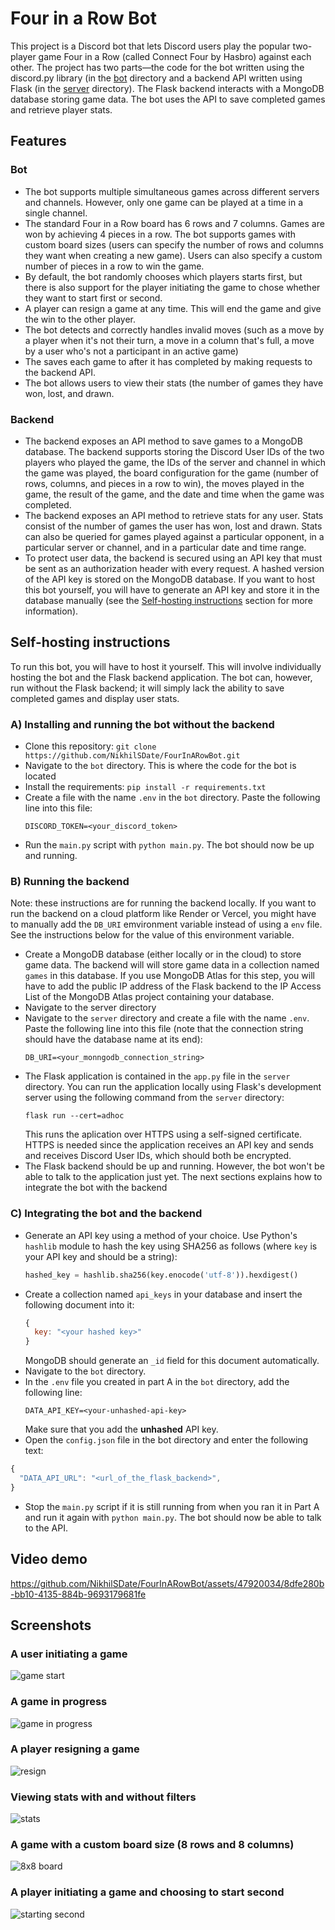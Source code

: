 # Four in a Row Bot

This project is a Discord bot that lets Discord users play the popular two-player game 
Four in a Row (called Connect Four by Hasbro) against each other. The project has two parts—the code for the bot written using the discord.py library (in the [bot](/bot) directory and a backend API written using Flask (in the [server](/server) directory). The Flask backend interacts with a MongoDB database storing game data. The bot uses the API to save completed games and retrieve player stats. 

## Features

### Bot

* The bot supports multiple simultaneous games across different servers and channels. However, 
only one game can be played at a time in a single channel.
* The standard Four in a Row board has 6 rows and 7 columns. Games are won by achieving 4 pieces in a row. The bot 
  supports games with custom board sizes (users can specify the number of rows and columns they want when creating  a new game).
  Users can also specify a custom number of pieces in a row to win the game.
* By default, the bot randomly chooses which players starts first, but there is also support for the player 
  initiating the game to chose whether they want to start first or second.
* A player can resign a game at any time. This will end the game and give the win to the other player.
* The bot detects and correctly handles invalid moves (such as a move by a player when it's not their turn, a move 
  in a column that's full, a move by a user who's not a participant in an active game)
* The saves each game to after it has completed by making requests to the backend API. 
* The bot allows users to view their stats (the number of games they have won, lost, and drawn. 

### Backend 
* The backend exposes an API method to save games to a MongoDB database. The backend supports storing the Discord User IDs of the two players who played the game, the IDs of the server and channel in which the game was played, the board configuration for the game (number of rows, columns, and pieces in a row to win), the moves played in the game, the result of the game, and the date and time when the game was completed.
* The backend exposes an API method to retrieve stats for any user. Stats consist of the number of games the user has won, lost and drawn. Stats can also be queried for games played against a particular opponent, in a particular server or channel, and in a particular date and time range.
* To protect user data, the backend is secured using an API key that must be sent as an authorization header with every request. A hashed version of the API key is stored on the MongoDB database. If you want to host this bot yourself, you will have to generate an API key and store it in the database manually (see the [Self-hosting instructions](#self-hosting-instructions) section for more information).

## Self-hosting instructions

To run this bot, you will have to host it yourself. This will involve individually hosting the bot and the Flask backend application. The bot can, however, run without the Flask backend; it will simply lack the ability to save completed games and display user stats. 

### A) Installing and running the bot without the backend

* Clone this repository: `git clone https://github.com/NikhilSDate/FourInARowBot.git`
* Navigate to the `bot` directory. This is where the code for the bot is located
* Install the requirements: `pip install -r requirements.txt`
* Create a file with the name `.env` in the `bot` directory. Paste the following line into this file:
  ```
  DISCORD_TOKEN=<your_discord_token>
  ```
* Run the `main.py` script with `python main.py`. The bot should now be up and running.
  

### B) Running the backend 
Note: these instructions are for running the backend locally. If you want to run the backend on a cloud platform like Render or Vercel, you might have to manually add the `DB_URI` emvironment variable instead of using a `env` file. See the instructions below for the value of this environment variable.

* Create a MongoDB database (either locally or in the cloud) to store game data. The backend will will store game data in a collection named `games` in this database. If you use MongoDB Atlas for this step, you will have to add the public IP address of the Flask backend to the IP Access List of the MongoDB Atlas project containing your database. 
* Navigate to the server directory
* Navigate to the `server` directory and create a file with the name `.env`. Paste the following line into this file (note that the connection string should have the database name at its end):
  ```
  DB_URI=<your_monngodb_connection_string>
  ```
* The Flask application is contained in the `app.py` file in the `server` directory. You can run the application locally using Flask's development server using the following command from the `server` directory:
  ```
  flask run --cert=adhoc
  ```
  This runs the aplication over HTTPS using a self-signed certificate. HTTPS is needed since the application receives an API key and sends and receives Discord User IDs, which should both be encrypted.
* The Flask backend should be up and running. However, the bot won't be able to talk to the application just yet. The next sections explains how to integrate the bot with the backend 

### C) Integrating the bot and the backend
* Generate an API key using a method of your choice. Use Python's `hashlib` module to hash the key using SHA256 as follows (where `key` is your API key and should be a string):
  ```python
  hashed_key = hashlib.sha256(key.enocode('utf-8')).hexdigest()
  ```
* Create a collection named `api_keys` in your database and insert the following document into it:
  ```javascript
  {
    key: "<your hashed key>"
  } 
  ```
  MongoDB should generate an `_id` field for this document automatically.
* Navigate to the `bot` directory.
* In the `.env` file you created in part A in the `bot` directory, add the following line:
  ```
  DATA_API_KEY=<your-unhashed-api-key>
  ```
  Make sure that you add the **unhashed** API key.
*  Open the `config.json` file in the bot directory and enter the following text:
  ```javascript
  {
    "DATA_API_URL": "<url_of_the_flask_backend>",
  }
  ```
* Stop the `main.py` script if it is still running from when you ran it in Part A and run it again with `python main.py`. The bot should now be able to talk to the API.
  
## Video demo

https://github.com/NikhilSDate/FourInARowBot/assets/47920034/8dfe280b-bb10-4135-884b-9693179681fe

## Screenshots

### A user initiating a game
![game start](media/game_start.png)

### A game in progress

![game in progress](media/game_in_progress.png)

### A player resigning a game

![resign](media/resign.png)

### Viewing stats with and without filters

![stats](media/stats.png)

### A game with a custom board size (8 rows and 8 columns)

![8x8 board](media/custom_board.png)

### A player initiating a game and choosing to start second
![starting second](media/starting_second.png)






